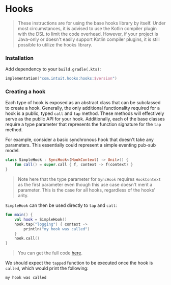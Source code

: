 # Hooks

> These instructions are for using the base hooks library by itself. Under most circumstances, it is advised to use the Kotlin compiler plugin with the DSL to limit the code overhead. However, if your project is Java-only or doesn't easily support Kotlin compiler plugins, it is still possible to utilize the hooks library.

### Installation

Add dependency to your `build.gradle(.kts)`:

<!--- PREFIX 
/*
----- SUFFIX
*/
-->

```kotlin
implementation("com.intuit.hooks:hooks:$version")
```

<!--- KNIT example-hooksinstallation-01.kt --> 

### Creating a hook

Each type of hook is exposed as an abstract class that can be subclassed to create a hook. Generally, the only additional functionality required for a hook is a public, typed `call` and `tap` method. These methods will effectively serve as the public API for your hook. Additionally, each of the base classes require a type parameter that represents the function signature for the `tap` method.

For example, consider a basic synchronous hook that doesn't take any parameters. This essentially could represent a simple eventing pub-sub model.

<!--- TEST_NAME SimpleHookTest --> 

<!--- INCLUDE
import com.intuit.hooks.HookContext
import com.intuit.hooks.SyncHook
-->

```kotlin
class SimpleHook : SyncHook<(HookContext) -> Unit>() {
    fun call() = super.call { f, context -> f(context) }
}
```

> Note here that the type parameter for `SyncHook` requires `HookContext` as the first parameter even though this use case doesn't merit a parameter. This is the case for all hooks, regardless of the hooks' arity.

`SimpleHook` can then be used directly to `tap` and `call`:

```kotlin
fun main() {
    val hook = SimpleHook()
    hook.tap("logging") { context ->
        println("my hook was called")
    }
    hook.call()
}
```

<!--- KNIT example-synchook-01.kt --> 

> You can get the full code [here](https://github.com/intuit/hooks/tree/main/docs/src/test/kotlin/example/example-synchook-01.kt).

We should expect the `tapped` function to be executed once the hook is `called`, which would print the following:

```text
my hook was called
```

<!--- TEST -->
